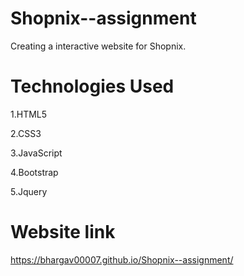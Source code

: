 # Shopnix--assignment
Creating a interactive website for Shopnix.

# Technologies Used
1.HTML5

2.CSS3

3.JavaScript

4.Bootstrap

5.Jquery

# Website link
https://bhargav00007.github.io/Shopnix--assignment/

